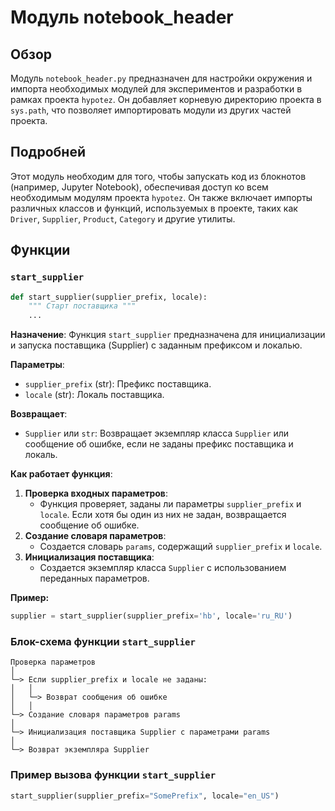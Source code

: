 # Модуль notebook_header

## Обзор

Модуль `notebook_header.py` предназначен для настройки окружения и импорта необходимых модулей для экспериментов и разработки в рамках проекта `hypotez`. Он добавляет корневую директорию проекта в `sys.path`, что позволяет импортировать модули из других частей проекта.

## Подробней

Этот модуль необходим для того, чтобы запускать код из блокнотов (например, Jupyter Notebook), обеспечивая доступ ко всем необходимым модулям проекта `hypotez`. Он также включает импорты различных классов и функций, используемых в проекте, таких как `Driver`, `Supplier`, `Product`, `Category` и другие утилиты.

## Функции

### `start_supplier`

```python
def start_supplier(supplier_prefix, locale):
    """ Старт поставщика """
    ...
```

**Назначение**: Функция `start_supplier` предназначена для инициализации и запуска поставщика (Supplier) с заданным префиксом и локалью.

**Параметры**:

-   `supplier_prefix` (str): Префикс поставщика.
-   `locale` (str): Локаль поставщика.

**Возвращает**:

-   `Supplier` или `str`: Возвращает экземпляр класса `Supplier` или сообщение об ошибке, если не заданы префикс поставщика и локаль.

**Как работает функция**:

1.  **Проверка входных параметров**:
    -   Функция проверяет, заданы ли параметры `supplier_prefix` и `locale`. Если хотя бы один из них не задан, возвращается сообщение об ошибке.
2.  **Создание словаря параметров**:
    -   Создается словарь `params`, содержащий `supplier_prefix` и `locale`.
3.  **Инициализация поставщика**:
    -   Создается экземпляр класса `Supplier` с использованием переданных параметров.

**Пример:**

```python
supplier = start_supplier(supplier_prefix='hb', locale='ru_RU')
```

### Блок-схема функции `start_supplier`

```
Проверка параметров
│
└─> Если supplier_prefix и locale не заданы:
│   │
│   └─> Возврат сообщения об ошибке
│   │
└─> Создание словаря параметров params
│
└─> Инициализация поставщика Supplier с параметрами params
│
└─> Возврат экземпляра Supplier
```

### Пример вызова функции `start_supplier`

```python
start_supplier(supplier_prefix="SomePrefix", locale="en_US")